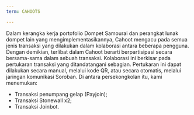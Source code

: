 ```yaml
---
term: CAHOOTS

---
```

Dalam kerangka kerja portofolio Dompet Samourai dan perangkat lunak dompet lain yang mengimplementasikannya, Cahoot mengacu pada semua jenis transaksi yang dilakukan dalam kolaborasi antara beberapa pengguna. Dengan demikian, terlibat dalam Cahoot berarti berpartisipasi secara bersama-sama dalam sebuah transaksi. Kolaborasi ini berkisar pada pertukaran transaksi yang ditandatangani sebagian. Pertukaran ini dapat dilakukan secara manual, melalui kode QR, atau secara otomatis, melalui jaringan komunikasi Soroban. Di antara persekongkolan itu, kami menemukan:


- Transaksi penumpang gelap (Payjoin);
- Transaksi Stonewall x2;
- Transaksi Joinbot.